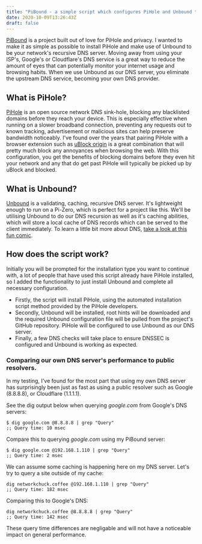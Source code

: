 ```yaml
---
title: "PiBound - a simple script which configures PiHole and Unbound to be your network's recursive DNS server."
date: 2020-10-09T13:26:43Z
draft: false
---
```


[PiBound](https://github.com/kentishh/pi-bound) is a project built out of love for PiHole and privacy. I wanted to make it as simple as possible to install PiHole and make use of Unbound to be your network's recursive DNS server. Moving away from using your ISP's, Google's or Cloudflare's DNS service is a great way to reduce the amount of eyes that can potentially monitor your internet usage and browsing habits. When we use Unbound as our DNS server, you eliminate the upstream DNS service, becoming your own DNS provider.


## What is PiHole? 

[PiHole](https://pi-hole.net) is an open source network DNS sink-hole, blocking any blacklisted domains before they reach your device. This is especially effective when running on a slower broadband connection, preventing any requests out to known tracking, advertisement or malicious sites can help preserve bandwidth noticeably. I've found over the years that pairing PiHole with a browser extension such as [uBlock origin](https://github.com/gorhill/uBlock) is a great combination that will pretty much block any annoyances when browsing the web. With this configuration, you get the benefits of blocking domains before they even hit your network and any that do get past PiHole will typically be picked up by uBlock and blocked.

## What is Unbound?

[Unbound](https://nlnetlabs.nl/projects/unbound/about/) is a validating, caching, recursive DNS server. It's lightweight enough to run on a Pi-Zero, which is perfect for a project like this. We'll be utilising Unbound to do our DNS recursion as well as it's caching abilities, which will store a local cache of DNS records which can be served to the client immediately. To learn a little bit more about DNS, [take a look at this fun comic](https://howdns.works). 

## How does the script work?

Initially you will be prompted for the installation type you want to continue with, a lot of people that have used this script already have PiHole installed, so I added the functionality to just install Unbound and complete all necessary configuration. 

* Firstly, the script will install PiHole, using the automated installation script method provided by the PiHole developers.
* Secondly, Unbound will be installed, root hints will be downloaded and the required Unbound configuration file will be pulled from the project's GitHub repository. PiHole will be configured to use Unbound as our DNS server.
* Finally, a few DNS checks will take place to ensure DNSSEC is configured and Unbound is working as expected.

### Comparing our own DNS server's performance to public resolvers.

In my testing, I've found for the most part that using my own DNS server has surprisingly been just as fast as using a public resolver such as Google (8.8.8.8), or Cloudflare (1.1.1.1).

See the dig output below when querying *google.com* from Google's DNS servers:

```
$ dig google.com @8.8.8.8 | grep "Query"
;; Query time: 10 msec
```

Compare this to querying *google.com* using my PiBound server: 

```
$ dig google.com @192.168.1.110 | grep "Query"
;; Query time: 2 msec
```

We can assume some caching is happening here on my DNS server. Let's try to query a site outside of my cache:

```
dig networkchuck.coffee @192.168.1.110 | grep "Query"
;; Query time: 182 msec
```

Comparing this to Google's DNS:

```
dig networkchuck.coffee @8.8.8.8 | grep "Query"
;; Query time: 142 msec
```

These query time differences are negligable and will not have a noticeable impact on general performance.
